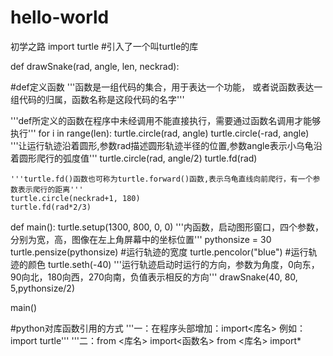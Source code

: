 # hello-world
初学之路
import turtle
#引入了一个叫turtle的库

def drawSnake(rad, angle, len, neckrad):
    
#def定义函数
    '''函数是一组代码的集合，用于表达一个功能，
    或者说函数表达一组代码的归属，函数名称是这段代码的名字'''
    
'''def所定义的函数在程序中未经调用不能直接执行，需要通过函数名调用才能够执行'''
    for i in range(len):
        turtle.circle(rad, angle)
        turtle.circle(-rad, angle)
        '''让运行轨迹沿着圆形,参数rad描述圆形轨迹半径的位置,参数angle表示小乌龟沿着圆形爬行的弧度值'''
    turtle.circle(rad, angle/2)
    turtle.fd(rad)

    '''turtle.fd()函数也可称为turtle.forward()函数,表示乌龟直线向前爬行，有一个参数表示爬行的距离'''
    turtle.circle(neckrad+1, 180)
    turtle.fd(rad*2/3)

def main():
    turtle.setup(1300, 800, 0, 0)
    '''内函数，启动图形窗口，四个参数，分别为宽，高，图像在左上角屏幕中的坐标位置'''
    pythonsize = 30
    turtle.pensize(pythonsize)
    #运行轨迹的宽度
    turtle.pencolor("blue")
    #运行轨迹的颜色
    turtle.seth(-40)
    '''运行轨迹启动时运行的方向，参数为角度，0向东，90向北，180向西，270向南，负值表示相反的方向'''
    drawSnake(40, 80, 5,pythonsize/2)

main()


#python对库函数引用的方式
'''一：在程序头部增加：import<库名>
例如：import turtle'''
'''二：from <库名> import<函数名>
       from <库名> import*
